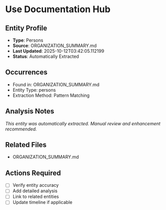 # Use Documentation Hub

## Entity Profile
- **Type**: Persons
- **Source**: ORGANIZATION_SUMMARY.md
- **Last Updated**: 2025-10-12T03:42:05.112199
- **Status**: Automatically Extracted

## Occurrences
- Found in: ORGANIZATION_SUMMARY.md
- Entity Type: persons
- Extraction Method: Pattern Matching

## Analysis Notes
*This entity was automatically extracted. Manual review and enhancement recommended.*

## Related Files
- ORGANIZATION_SUMMARY.md

## Actions Required
- [ ] Verify entity accuracy
- [ ] Add detailed analysis
- [ ] Link to related entities
- [ ] Update timeline if applicable
